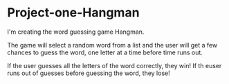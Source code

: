 # Project-one-Hangman
I'm creating the word guessing game Hangman.

The game will select a random word from a list and the
user will get a few chances to guess the word, one letter at a time before time runs out. 

If the user guesses all the letters of the word correctly, they win!
If th euser runs out of guesses before guessing the word, they lose!



